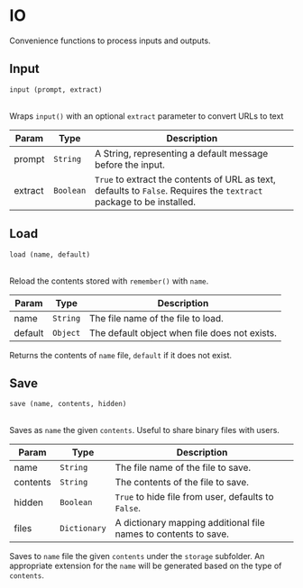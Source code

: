 # IO

Convenience functions to process inputs and outputs.

## Input

`input (prompt, extract)` <br/><br/>

Wraps `input()` with an optional `extract` parameter to convert URLs to text

| Param | Type | Description |
| --- | --- | --- |
| prompt | <code>String</code> | A String, representing a default message before the input. |
| extract | <code>Boolean</code> | `True` to extract the contents of URL as text, defaults to `False`. Requires the `textract` package to be installed.

## Load

`load (name, default)` <br/><br/>

Reload the contents stored with `remember()` with `name`.

| Param | Type | Description |
| --- | --- | --- |
| name | <code>String</code> | The file name of the file to load. |
| default | <code>Object</code> | The default object when file does not exists. |

Returns the contents of `name` file, `default` if it does not exist.

## Save

`save (name, contents, hidden)` <br/><br/>

Saves as `name` the given `contents`. Useful to share binary files with users.

| Param | Type | Description |
| --- | --- | --- |
| name | <code>String</code> | The file name of the file to save. |
| contents | <code>String</code> | The contents of the file to save. |
| hidden | <code>Boolean</code> | `True` to hide file from user, defaults to `False`.
| files | <code>Dictionary</code> | A dictionary mapping additional file names to contents to save.

Saves to `name` file the given `contents` under the `storage` subfolder. An appropriate extension for the `name` will be generated based on the type of `contents`.
